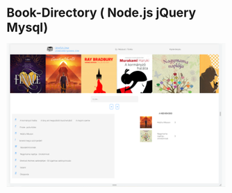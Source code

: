 # Book-Directory ( Node.js jQuery Mysql)

![alt-key](https://github.com/jooedvard/Book-Directory/blob/master/book-directory.PNG?raw=true)
